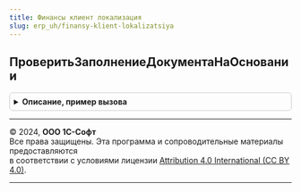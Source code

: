```yaml
---
title: Финансы клиент локализация
slug: erp_uh/finansy-klient-lokalizatsiya
---
```



## ПроверитьЗаполнениеДокументаНаОсновании
<details style="margin: 1em 0; padding: 0.5em; border: 1px solid #ccc; border-radius: 6px;">

<summary style="font-weight: bold; cursor: pointer;">Описание, пример вызова</summary>

```bsl

// Процедура выводит сообщения пользователю, если заполнение на основании
// не было выполнено.
//
// Параметры:
//	Объект - ДанныеФорма - Текущий объект
//	Основание - ДокументСсылка - Ссылка на документ основание
//
Процедура ПроверитьЗаполнениеДокументаНаОсновании(Объект, Основание) Экспорт
```

Пример вызова
```bsl
ФинансыКлиентЛокализация.ПроверитьЗаполнениеДокументаНаОсновании(Объект, Основание) 
```
</details>

---

© 2024, **ООО 1С-Софт**  
Все права защищены. Эта программа и сопроводительные материалы предоставляются  
в соответствии с условиями лицензии [Attribution 4.0 International (CC BY 4.0)](https://creativecommons.org/licenses/by/4.0/legalcode).

---
